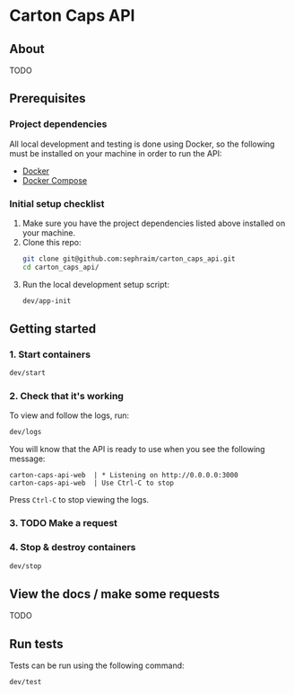 # Carton Caps API

## About

TODO

## Prerequisites

### Project dependencies

All local development and testing is done using Docker,
so the following must be installed on your machine in order to run the API:

- [Docker](https://docs.docker.com/engine/install/)
- [Docker Compose](https://docs.docker.com/compose/install/)

### Initial setup checklist

1. Make sure you have the project dependencies listed above installed on your machine.
2. Clone this repo:
   ```bash
   git clone git@github.com:sephraim/carton_caps_api.git
   cd carton_caps_api/
   ```
3. Run the local development setup script:
   ```bash
   dev/app-init
   ```

## Getting started

### 1. Start containers

```bash
dev/start
```

### 2. Check that it's working

To view and follow the logs, run:
```bash
dev/logs
```

You will know that the API is ready to use when you see the following message:
```
carton-caps-api-web  | * Listening on http://0.0.0.0:3000
carton-caps-api-web  | Use Ctrl-C to stop
```
Press `Ctrl-C` to stop viewing the logs.

### 3. TODO Make a request

### 4. Stop & destroy containers

```bash
dev/stop
```

## View the docs / make some requests

TODO

## Run tests

Tests can be run using the following command:

```bash
dev/test
```